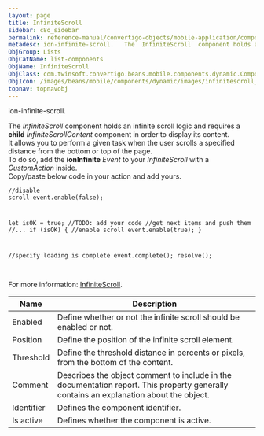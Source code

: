 ```yaml
---
layout: page
title: InfiniteScroll
sidebar: c8o_sidebar
permalink: reference-manual/convertigo-objects/mobile-application/components/list-components/infinitescroll/
metadesc: ion-infinite-scroll.   The  InfiniteScroll  component holds an infinite scroll logic and requires a  child   InfiniteScrollContent  component in order
ObjGroup: Lists
ObjCatName: list-components
ObjName: InfiniteScroll
ObjClass: com.twinsoft.convertigo.beans.mobile.components.dynamic.ComponentManager$1
ObjIcon: /images/beans/mobile/components/dynamic/images/infinitescroll_color_32x32.png
topnav: topnavobj
---
```

ion-infinite-scroll. <br/>

 The <i>InfiniteScroll</i> component holds an infinite scroll logic and requires a <b>child</b> <i>InfiniteScrollContent</i> component in order to display its content.<br/>
It allows you to perform a given task when the user scrolls a specified distance from the bottom or top of the page.<br/>
To do so, add the <b>ionInfinite</b> <i>Event</i> to your <i>InfiniteScroll</i> with a <i>CustomAction</i> inside.<br/>
Copy/paste below code in your action and add yours.<br/>
<code><pre>//disable scroll
event.enable(false);

let isOK = true;
//TODO: add your code
//get next items and push them
//...
if (isOK) {
	//enable scroll
	event.enable(true);
}

//specify loading is complete
event.complete();
resolve();
</pre></code><br/>
For more information: <a href='https://ionicframework.com/docs/v3/api/components/infinite-scroll/InfiniteScroll/' target='_blank'>InfiniteScroll</a>.

Name | Description 
--- | ---
Enabled | Define whether or not the infinite scroll should be enabled or not.
Position | Define the position of the infinite scroll element.
Threshold | Define the threshold distance in percents or pixels, from the bottom of the content.
Comment | Describes the object comment to include in the documentation report.  This property generally contains an explanation about the object. 
Identifier | Defines the component identifier.  
Is active | Defines whether the component is active. 

